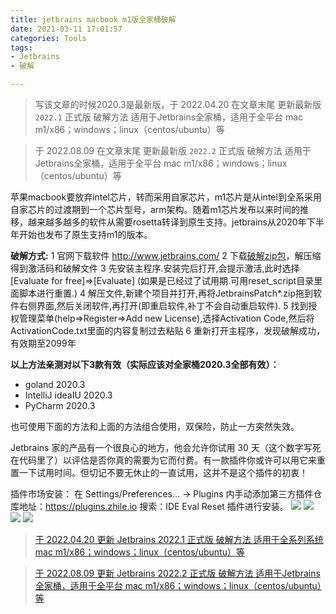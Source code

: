 ```yaml
---
title: jetbrains macbook m1版全家桶破解
date: 2021-03-11 17:01:57
categories: Tools
tags:
- Jetbrains
- 破解

---
```

> 写该文章的时候2020.3是最新版，于 2022.04.20 在文章末尾 更新最新版 `2022.1` 正式版 破解方法 适用于Jetbrains全家桶，适用于全平台 mac m1/x86；windows；linux（centos/ubuntu）等

> 于 2022.08.09 在文章末尾 更新最新版 `2022.2` 正式版 破解方法 适用于Jetbrains全家桶，适用于全平台 mac m1/x86；windows；linux（centos/ubuntu）等

苹果macbook要放弃intel芯片，转而采用自家芯片，m1芯片是从intel到全系采用自家芯片的过渡期到一个芯片型号，arm架构。随着m1芯片发布以来时间的推移，越来越多越多的软件从需要rosetta转译到原生支持。jetbrains从2020年下半年开始也发布了原生支持m1的版本。

**破解方式:**
1 官网下载软件 http://www.jetbrains.com/
2 下载[破解zip包](/files/jetbrains-mac-m1/Jetbrains2020.3及以上版本激活补丁_520xiazai.zip)，解压缩得到激活码和破解文件
3 先安装主程序.安装完后打开,会提示激活,此时选择[Evaluate for free]=>[Evaluate] (如果是已经过了试用期.可用reset_script目录里面脚本进行重置.)
4 解压文件,新建个项目并打开,再将JetbrainsPatch*.zip拖到软件右侧界面,然后关闭软件,再打开(即重启软件,补丁不会自动重启软件).
5 找到授权管理菜单(help=>Register=>Add new License),选择Activation Code,然后将ActivationCode.txt里面的内容复制过去粘贴
6 重新打开主程序，发现破解成功，有效期至2099年

**以上方法亲测对以下3款有效（实际应该对全家桶2020.3全部有效）：**
* goland 2020.3
* IntelliJ ideaIU 2020.3
* PyCharm 2020.3

也可使用下面的方法和上面的方法组合使用，双保险，防止一方突然失效。

Jetbrains 家的产品有一个很良心的地方，他会允许你试用 30 天（这个数字写死在代码里了）以评估是否你真的需要为它而付费。有一款插件你或许可以用它来重置一下试用时间。但切记不要无休止的一直试用，这并不是这个插件的初衷！

插件市场安装：
在 Settings/Preferences... -> Plugins 内手动添加第三方插件仓库地址：https://plugins.zhile.io 搜索：IDE Eval Reset 插件进行安装。
![](/images/jetbrains-mac-m1/1.jpg)
![](/images/jetbrains-mac-m1/2.jpg)
![](/images/jetbrains-mac-m1/3.jpg)
![](/images/jetbrains-mac-m1/4.jpg)



> [于 2022.04.20 更新 Jetbrains 2022.1 正式版 破解方法 适用于全系列系统 mac m1/x86；windows；linux（centos/ubuntu）等](https://puffy-secure-2a8.notion.site/jetbrains-2022-1-windows-64-mac-m1-6dda5f1f079d41609eac7a467d7c19d4)

> [于 2022.08.09 更新 Jetbrains 2022.2 正式版 破解方法 适用于Jetbrains全家桶，适用于全平台 mac m1/x86；windows；linux（centos/ubuntu）等](https://puffy-secure-2a8.notion.site/jetbrains-2022-2-windows-64-mac-m1-mac-x86-linux-4320ae14f4474cf48ca291d5aa03a1be)